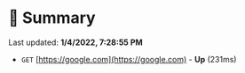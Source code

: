 # 📖 Summary
Last updated: **1/4/2022, 7:28:55 PM**

- `GET` [https://google.com](https://google.com) - **Up** (231ms)
